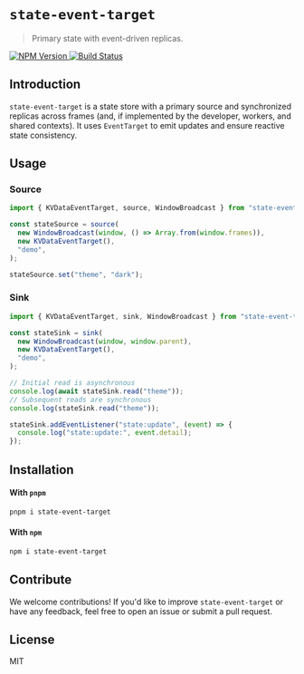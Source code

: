 # `state-event-target`

> Primary state with event-driven replicas.

<div>
    <a href="https://www.npmjs.com/package/state-event-target">
      <img src="https://badgen.net/npm/v/state-event-target?" alt="NPM Version" />
    </a>
    <a href="https://github.com/sebinsua/state-event-target/actions/workflows/main.yml">
      <img src="https://github.com/sebinsua/state-event-target/workflows/CI/badge.svg" alt="Build Status" />
    </a>
</div>

## Introduction

`state-event-target` is a state store with a primary source and synchronized replicas across frames (and, if implemented by the developer, workers, and shared contexts). It uses `EventTarget` to emit updates and ensure reactive state consistency.

## Usage

### Source

```ts
import { KVDataEventTarget, source, WindowBroadcast } from "state-event-target";

const stateSource = source(
  new WindowBroadcast(window, () => Array.from(window.frames)),
  new KVDataEventTarget(),
  "demo",
);

stateSource.set("theme", "dark");
```

### Sink

```ts
import { KVDataEventTarget, sink, WindowBroadcast } from "state-event-target";

const stateSink = sink(
  new WindowBroadcast(window, window.parent),
  new KVDataEventTarget(),
  "demo",
);

// Initial read is asynchronous
console.log(await stateSink.read("theme"));
// Subsequent reads are synchronous
console.log(stateSink.read("theme"));

stateSink.addEventListener("state:update", (event) => {
  console.log("state:update:", event.detail);
});
```

## Installation

#### With `pnpm`

```sh
pnpm i state-event-target
```

#### With `npm`

```sh
npm i state-event-target
```

## Contribute

We welcome contributions! If you'd like to improve `state-event-target` or have any feedback, feel free to open an issue or submit a pull request.

## License

MIT
